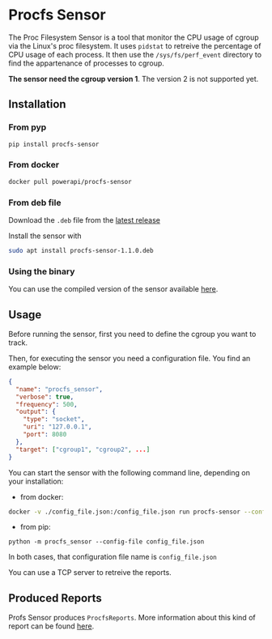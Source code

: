 # Procfs Sensor

The Proc Filesystem Sensor is a tool that monitor the CPU usage of cgroup via
the Linux's proc filesystem.
It uses `pidstat` to retreive the percentage of CPU usage of each process.
It then use the `/sys/fs/perf_event` directory to find the appartenance of
processes to cgroup.

**The sensor need the cgroup version 1**. The version 2 is not supported yet.

## Installation

### From pyp

```bash
pip install procfs-sensor
```

### From docker

```bash
docker pull powerapi/procfs-sensor
```

### From deb file

Download the `.deb` file from the [latest
release](https://github.com/powerapi-ng/procfs-sensor/releases)

Install the sensor with

```bash
sudo apt install procfs-sensor-1.1.0.deb
```

### Using the binary

You can use the compiled version of the sensor available
[here](https://github.com/powerapi-ng/procfs-sensor/releases).

## Usage

Before running the sensor, first you need to define the cgroup you want to track.

Then, for executing the sensor you need a configuration file. You find an example below:

```json
{
  "name": "procfs_sensor",
  "verbose": true,
  "frequency": 500,
  "output": {
    "type": "socket",
    "uri": "127.0.0.1",
    "port": 8080
  },
  "target": ["cgroup1", "cgroup2", ...]
}
```

You can start the sensor with the following command line, depending on your installation:

- from docker:
```bash
docker -v ./config_file.json:/config_file.json run procfs-sensor --config_file config_file.json
```
- from pip:
```
python -m procfs_sensor --config-file config_file.json
```
In both cases, that configuration file name is `config_file.json`

You can use a TCP server to retreive the reports.

## Produced Reports
Profs Sensor produces `ProcfsReports`. More information about this kind of report can be found [here](../../guides/reports/#procfs-report).

